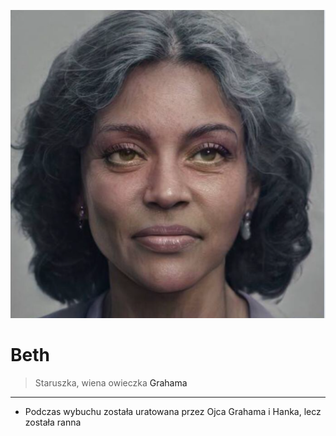 <p><img src="media/beth.png"></img></p>

# Beth

> Staruszka, wiena owieczka <a data-path="Grupa/Graham.md">Grahama</a>

---

- Podczas wybuchu została uratowana przez Ojca Grahama i <a data-path="Grupa/Hank.md">Hanka</a>, lecz została ranna
